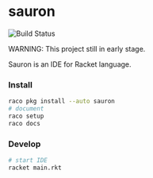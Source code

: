 # sauron


![Build Status](https://github.com/racket-tw/sauron/workflows/Racket/badge.svg?branch=master)

WARNING: This project still in early stage.

Sauron is an IDE for Racket language.

### Install

```sh
raco pkg install --auto sauron
# document
raco setup
raco docs
```

### Develop

```sh
# start IDE
racket main.rkt
```
